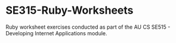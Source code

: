 SE315-Ruby-Worksheets
=====================

Ruby worksheet exercises conducted as part of the AU CS SE515 - Developing Internet Applications module. 
